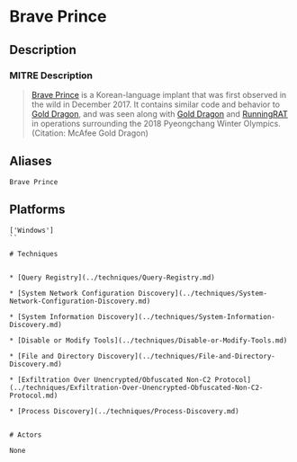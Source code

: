 
# Brave Prince

## Description

### MITRE Description

> [Brave Prince](https://attack.mitre.org/software/S0252) is a Korean-language implant that was first observed in the wild in December 2017. It contains similar code and behavior to [Gold Dragon](https://attack.mitre.org/software/S0249), and was seen along with [Gold Dragon](https://attack.mitre.org/software/S0249) and [RunningRAT](https://attack.mitre.org/software/S0253) in operations surrounding the 2018 Pyeongchang Winter Olympics. (Citation: McAfee Gold Dragon)

## Aliases

```
Brave Prince
```

## Platforms

```
['Windows']
``

# Techniques


* [Query Registry](../techniques/Query-Registry.md)

* [System Network Configuration Discovery](../techniques/System-Network-Configuration-Discovery.md)
    
* [System Information Discovery](../techniques/System-Information-Discovery.md)
    
* [Disable or Modify Tools](../techniques/Disable-or-Modify-Tools.md)
    
* [File and Directory Discovery](../techniques/File-and-Directory-Discovery.md)
    
* [Exfiltration Over Unencrypted/Obfuscated Non-C2 Protocol](../techniques/Exfiltration-Over-Unencrypted-Obfuscated-Non-C2-Protocol.md)
    
* [Process Discovery](../techniques/Process-Discovery.md)
    

# Actors

None
